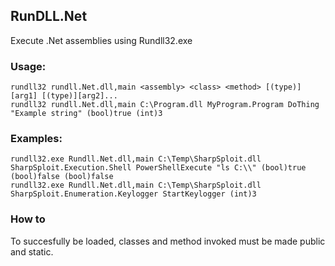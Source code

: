  ## RunDLL.Net
Execute .Net assemblies using Rundll32.exe

 ### Usage:
```
rundll32 rundll.Net.dll,main <assembly> <class> <method> [(type)][arg1] [(type)][arg2]...
rundll32 rundll.Net.dll,main C:\Program.dll MyProgram.Program DoThing "Example string" (bool)true (int)3
```

 ### Examples:
 ```
rundll32.exe Rundll.Net.dll,main C:\Temp\SharpSploit.dll SharpSploit.Execution.Shell PowerShellExecute "ls C:\\" (bool)true (bool)false (bool)false
rundll32.exe Rundll.Net.dll,main C:\Temp\SharpSploit.dll SharpSploit.Enumeration.Keylogger StartKeylogger (int)3 
 ```

### How to
To succesfully be loaded, classes and method invoked must be made public and static.
